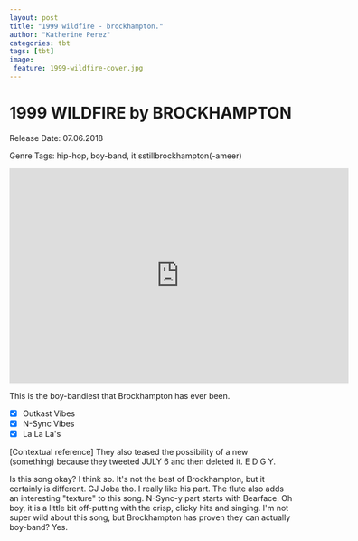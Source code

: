 ```yaml
---
layout: post
title: "1999 wildfire - brockhampton."
author: "Katherine Perez"
categories: tbt
tags: [tbt]
image:
 feature: 1999-wildfire-cover.jpg
---
```


# 1999 WILDFIRE by BROCKHAMPTON
Release Date: 07.06.2018

Genre Tags: hip-hop, boy-band, it'sstillbrockhampton(-ameer)

<iframe src="https://open.spotify.com/embed/track/1t4pPnbkOjzoA5RvsDjvUU" width="600" height="380" frameborder="0" allowtransparency="true"></iframe>

This is the boy-bandiest that Brockhampton has ever been.

- [X] Outkast Vibes
- [X] N-Sync Vibes
- [X] La La La's

[Contextual reference] They also teased the possibility of a new (something) because they tweeted JULY 6 and then deleted it. E D G Y.

Is this song okay? I think so. It's not the best of Brockhampton, but it certainly is different. GJ Joba tho. I really like his part. The flute also adds an interesting "texture" to this song. N-Sync-y part starts with Bearface. Oh boy, it is a little bit off-putting with the crisp, clicky hits and singing. I'm not super wild about this song, but Brockhampton has proven they can actually boy-band? Yes.
